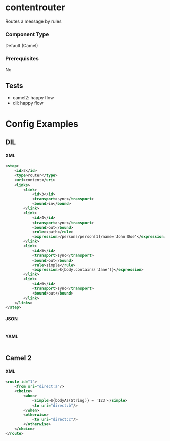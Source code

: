 # contentrouter

Routes a message by rules

### Component Type

Default (Camel)

### Prerequisites

No

## Tests

- camel2: happy flow
- dil: happy flow


# Config Examples

## DIL

#### XML

```xml
<step>
    <id>3</id>
    <type>router</type>
    <uri>content</uri>
    <links>
        <link>
            <id>3</id>
            <transport>sync</transport>
            <bound>in</bound>
        </link>
        <link>
            <id>4</id>
            <transport>sync</transport>
            <bound>out</bound>
            <rule>xpath</rule>
            <expression>/persons/person[1]/name='John Doe'</expression>
        </link>
        <link>
            <id>5</id>
            <transport>sync</transport>
            <bound>out</bound>
            <rule>simple</rule>
            <expression>${body.contains('Jane')}</expression>
        </link>
        <link>
            <id>6</id>
            <transport>sync</transport>
            <bound>out</bound>
        </link>								
    </links>
</step>
```

#### JSON

```json

```

#### YAML

```yaml

```

## Camel 2

#### XML

```xml
<route id="1">
    <from uri="direct:a"/>
    <choice>
        <when>
            <simple>${bodyAs(String)} = '123'</simple>
            <to uri="direct:b"/>
        </when>
        <otherwise>
            <to uri="direct:c"/>
        </otherwise>
    </choice>
</route>
```




